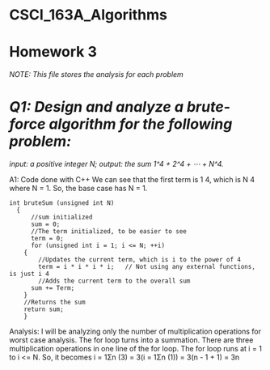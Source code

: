 # CSCI_163A_Algorithms
# Homework 3

*NOTE: This file stores the analysis for each problem*

# *Q1: Design and analyze a brute-force algorithm for the following problem:*
*input: a positive integer N;*
*output: the sum 1^4 + 2^4 + ⋯ + N^4.*

A1: Code done with C++
We can see that the first term is 1 4, which is N 4 where N = 1. So, the base case has N = 1.
```
int bruteSum (unsigned int N)
  {
	  //sum initialized
	  sum = 0;
	  //The term initialized, to be easier to see
	  term = 0;
	  for (unsigned int i = 1; i <= N; ++i)
    {
	    //Updates the current term, which is i to the power of 4
	    term = i * i * i * i;	// Not using any external functions, is just i 4
	    //Adds the current term to the overall sum
      sum += Term;
    }
    //Returns the sum
    return sum;
    }
```
Analysis: I will be analyzing only the number of multiplication operations for worst case analysis. The for loop turns into a summation. There are three multiplication operations in one line of the for loop.
The for loop runs at i = 1 to i <= N. So, it becomes i = 1Σn (3) = 3(i = 1Σn (1)) = 3(n - 1 + 1) = 3n
